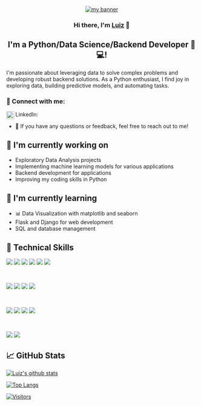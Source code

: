 <p align="center">
  <a href="https://www.luiz2047.dev/" target="_blank" rel="noreferrer"><img src="https://media.licdn.com/dms/image/C4E16AQHSA_7ZGaTUTA/profile-displaybackgroundimage-shrink_350_1400/0/1657196255195?e=1694044800&v=beta&t=of5KxTILIbcNp7GViTf1TWw_Q39fWCLTUyi0XYedNu4" alt="my banner"></a>
</p>

<h3 align="center">
Hi there, I'm <a href="https://www.luiz2047.dev/" target="_blank" rel="noreferrer">Luiz</a> 👋
</h3>

<h2 align="center">
I'm a Python/Data Science/Backend Developer 🐍💻!
</h2> 

I'm passionate about leveraging data to solve complex problems and developing robust backend solutions. As a Python enthusiast, I find joy in exploring data, building predictive models, and automating tasks.

### 🤝 Connect with me:

LinkedIn: <a href="https://www.linkedin.com/in/aleksey-kochetkov-ds/"><img align="left" src="https://image.lexica.art/full_jpg/237a26d1-a780-43d7-bff1-8719298cc26f" alt="Luiz | LinkedIn" width="21px"/></a>
</br>
- 💬 If you have any questions or feedback, feel free to reach out to me!

## 🔭 I'm currently working on

- Exploratory Data Analysis projects
- Implementing machine learning models for various applications
- Backend development for applications
- Improving my coding skills in Python

## 🌱 I'm currently learning

- 📊 Data Visualization with matplotlib and seaborn
- Flask and Django for web development
- SQL and database management

## 💼 Technical Skills

![](https://img.shields.io/badge/Code-Python-informational?style=flat&logo=Python&color=3776AB)
![](https://img.shields.io/badge/Code-Jupyter_Notebook-informational?style=flat&logo=Jupyter&color=F37626)
![](https://img.shields.io/badge/Code-Pandas-informational?style=flat&logo=Pandas&color=150458)
![](https://img.shields.io/badge/Code-NumPy-informational?style=flat&logo=NumPy&color=013243)
![](https://img.shields.io/badge/Code-SciPy-informational?style=flat&logo=SciPy&color=8CAAE6)
![](https://img.shields.io/badge/Code-Scikit_Learn-informational?style=flat&logo=scikit-learn&color=F7931E)

</br>

![](https://img.shields.io/badge/Backend-Flask-informational?style=flat&logo=Flask&color=000000)
![](https://img.shields.io/badge/Backend-Django-informational?style=flat&logo=Django&color=092E20)
![](https://img.shields.io/badge/Database-SQL-informational?style=flat&logo=SQLite&color=003B57)
![](https://img.shields.io/badge/Database-PostgreSQL-informational?style=flat&logo=PostgreSQL&color=336791)

</br>

![](https://img.shields.io/badge/Tools-Matplotlib-informational?style=flat&logo=Matplotlib&color=EE4C2C)
![](https://img.shields.io/badge/Tools-Seaborn-informational?style=flat&logo=Seaborn&color=3776AB)
![](https://img.shields.io/badge/Tools-Flask_RESTful-informational?style=flat&logo=Flask&color=000000)
![](https://img.shields.io/badge/Tools-Django_REST_Framework-informational?style=flat&logo=Django&color=092E20)

</br>

![](https://img.shields.io/badge/Version_Control-Git-informational?style=flat&logo=Git&color=F05032)
![](https://img.shields.io/badge/Version_Control-GitHub-informational?style=flat&logo=GitHub&color=181717)


## 📈 GitHub Stats 

[![Luiz's github stats](https://github-readme-stats.vercel.app/api?username=luiz2047)](https://github.com/luiz2047)

[![Top Langs](https://github-readme-stats.vercel.app/api/top-langs/?username=luiz2047&layout=compact)](https://github.com/luiz2047)

[![Visitors](https://visitor-badge.glitch.me/badge?page_id=luiz2047.luiz2047)](https://github.com/luiz2047)

